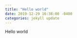 ```yaml
---
title: "Hello world"
date: 2019-12-29 16:38:00 -0400
categories: jekyll update
---
```


Hello world
